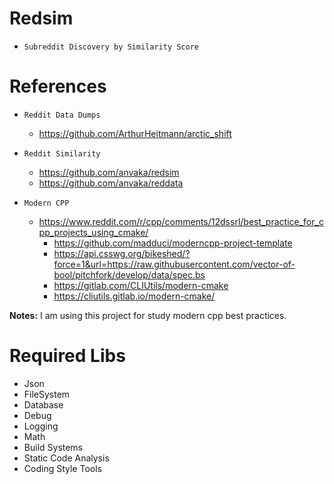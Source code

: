 # Redsim 

- `Subreddit Discovery by Similarity Score`


# References

- `Reddit Data Dumps`
    - https://github.com/ArthurHeitmann/arctic_shift

- `Reddit Similarity`
    - https://github.com/anvaka/redsim
    - https://github.com/anvaka/reddata

- `Modern CPP`
    - https://www.reddit.com/r/cpp/comments/12dssrl/best_practice_for_cpp_projects_using_cmake/
        - https://github.com/madduci/moderncpp-project-template
        - https://api.csswg.org/bikeshed/?force=1&url=https://raw.githubusercontent.com/vector-of-bool/pitchfork/develop/data/spec.bs
        - https://gitlab.com/CLIUtils/modern-cmake
        - https://cliutils.gitlab.io/modern-cmake/


**Notes:** I am using this project for study modern cpp best practices.

# Required Libs
- Json
- FileSystem
- Database
- Debug
- Logging
- Math
- Build Systems
- Static Code Analysis
- Coding Style Tools




